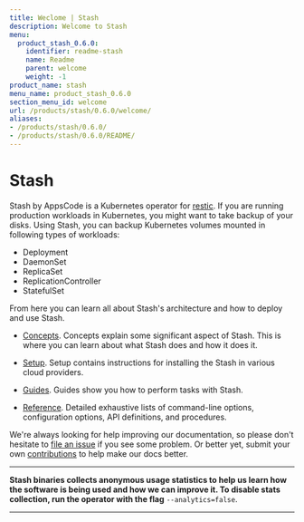 ```yaml
---
title: Weclome | Stash
description: Welcome to Stash
menu:
  product_stash_0.6.0:
    identifier: readme-stash
    name: Readme
    parent: welcome
    weight: -1
product_name: stash
menu_name: product_stash_0.6.0
section_menu_id: welcome
url: /products/stash/0.6.0/welcome/
aliases:
- /products/stash/0.6.0/
- /products/stash/0.6.0/README/
---
```


# Stash
 Stash by AppsCode is a Kubernetes operator for [restic](https://restic.net). If you are running production workloads in Kubernetes, you might want to take backup of your disks. Using Stash, you can backup Kubernetes volumes mounted in following types of workloads:

- Deployment
- DaemonSet
- ReplicaSet
- ReplicationController
- StatefulSet

From here you can learn all about Stash's architecture and how to deploy and use Stash.

- [Concepts](/products/stash/0.6.0/concepts/). Concepts explain some significant aspect of Stash. This is where you can learn about what Stash does and how it does it.

- [Setup](/products/stash/0.6.0/setup/). Setup contains instructions for installing
  the Stash in various cloud providers.

- [Guides](/products/stash/0.6.0/guides/). Guides show you how to perform tasks with Stash.

- [Reference](/products/stash/0.6.0/reference/). Detailed exhaustive lists of
command-line options, configuration options, API definitions, and procedures.

We're always looking for help improving our documentation, so please don't hesitate to [file an issue](https://github.com/appscode/stash/issues/new) if you see some problem. Or better yet, submit your own [contributions](/products/stash/0.6.0/CONTRIBUTING) to help
make our docs better.

---

**Stash binaries collects anonymous usage statistics to help us learn how the software is being used and how we can improve it. To disable stats collection, run the operator with the flag** `--analytics=false`.

---
